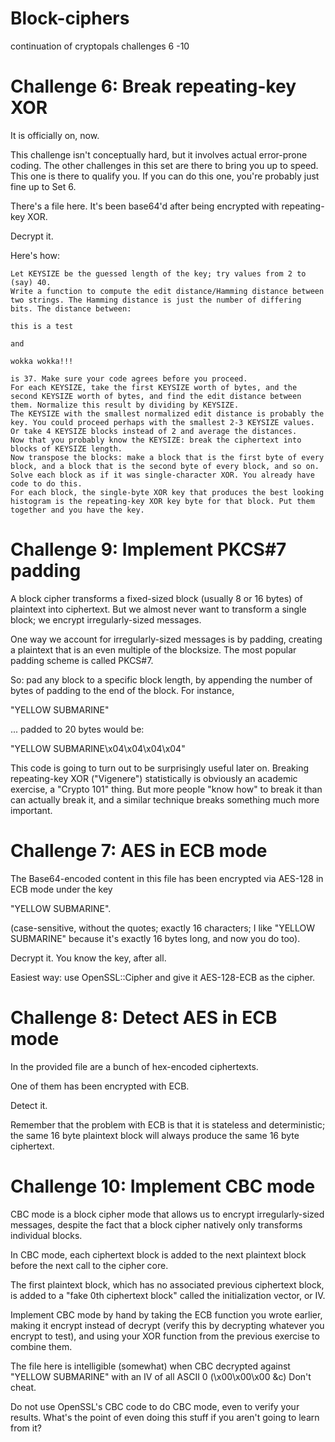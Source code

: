 # Block-ciphers
continuation of cryptopals challenges 6 -10

# Challenge 6: Break repeating-key XOR
It is officially on, now.

This challenge isn't conceptually hard, but it involves actual error-prone coding. The other challenges in this set are there to bring you up to speed. This one is there to qualify you. If you can do this one, you're probably just fine up to Set 6.

There's a file here. It's been base64'd after being encrypted with repeating-key XOR.

Decrypt it.

Here's how:

    Let KEYSIZE be the guessed length of the key; try values from 2 to (say) 40.
    Write a function to compute the edit distance/Hamming distance between two strings. The Hamming distance is just the number of differing bits. The distance between:

    this is a test

    and

    wokka wokka!!!

    is 37. Make sure your code agrees before you proceed.
    For each KEYSIZE, take the first KEYSIZE worth of bytes, and the second KEYSIZE worth of bytes, and find the edit distance between them. Normalize this result by dividing by KEYSIZE.
    The KEYSIZE with the smallest normalized edit distance is probably the key. You could proceed perhaps with the smallest 2-3 KEYSIZE values. Or take 4 KEYSIZE blocks instead of 2 and average the distances.
    Now that you probably know the KEYSIZE: break the ciphertext into blocks of KEYSIZE length.
    Now transpose the blocks: make a block that is the first byte of every block, and a block that is the second byte of every block, and so on.
    Solve each block as if it was single-character XOR. You already have code to do this.
    For each block, the single-byte XOR key that produces the best looking histogram is the repeating-key XOR key byte for that block. Put them together and you have the key.
    
    
# Challenge 9: Implement PKCS#7 padding

A block cipher transforms a fixed-sized block (usually 8 or 16 bytes) of plaintext into ciphertext. But we almost never want to transform a single block; we encrypt irregularly-sized messages.

One way we account for irregularly-sized messages is by padding, creating a plaintext that is an even multiple of the blocksize. The most popular padding scheme is called PKCS#7.

So: pad any block to a specific block length, by appending the number of bytes of padding to the end of the block. For instance,

"YELLOW SUBMARINE"

... padded to 20 bytes would be:

"YELLOW SUBMARINE\x04\x04\x04\x04"



This code is going to turn out to be surprisingly useful later on. Breaking repeating-key XOR ("Vigenere") statistically is obviously an academic exercise, a "Crypto 101" thing. But more people "know how" to break it than can actually break it, and a similar technique breaks something much more important. 

# Challenge 7: AES in ECB mode

The Base64-encoded content in this file has been encrypted via AES-128 in ECB mode under the key

"YELLOW SUBMARINE".

(case-sensitive, without the quotes; exactly 16 characters; I like "YELLOW SUBMARINE" because it's exactly 16 bytes long, and now you do too).

Decrypt it. You know the key, after all.

Easiest way: use OpenSSL::Cipher and give it AES-128-ECB as the cipher. 


# Challenge 8: Detect AES in ECB mode

In the provided file are a bunch of hex-encoded ciphertexts.

One of them has been encrypted with ECB.

Detect it.

Remember that the problem with ECB is that it is stateless and deterministic; the same 16 byte plaintext block will always produce the same 16 byte ciphertext.


# Challenge 10: Implement CBC mode

CBC mode is a block cipher mode that allows us to encrypt irregularly-sized messages, despite the fact that a block cipher natively only transforms individual blocks.

In CBC mode, each ciphertext block is added to the next plaintext block before the next call to the cipher core.

The first plaintext block, which has no associated previous ciphertext block, is added to a "fake 0th ciphertext block" called the initialization vector, or IV.

Implement CBC mode by hand by taking the ECB function you wrote earlier, making it encrypt instead of decrypt (verify this by decrypting whatever you encrypt to test), and using your XOR function from the previous exercise to combine them.

The file here is intelligible (somewhat) when CBC decrypted against "YELLOW SUBMARINE" with an IV of all ASCII 0 (\x00\x00\x00 &c)
Don't cheat.

Do not use OpenSSL's CBC code to do CBC mode, even to verify your results. What's the point of even doing this stuff if you aren't going to learn from it?

